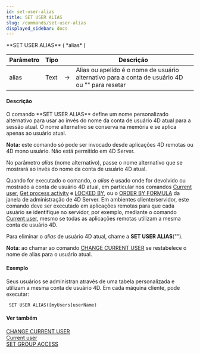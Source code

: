 ```yaml
---
id: set-user-alias
title: SET USER ALIAS
slug: /commands/set-user-alias
displayed_sidebar: docs
---
```


<!--REF #_command_.SET USER ALIAS.Syntax-->**SET USER ALIAS** ( *alias* )<!-- END REF-->
<!--REF #_command_.SET USER ALIAS.Params-->
| Parâmetro | Tipo |  | Descrição |
| --- | --- | --- | --- |
| alias | Text | &srarr; | Alias ou apelido é o nome de usuário alternativo para a conta de usuário 4D ou "" para resetar |

<!-- END REF-->

#### Descrição 

<!--REF #_command_.SET USER ALIAS.Summary-->O comando **SET USER ALIAS** define um nome personalizado alternativo para usar ao invés do nome da conta de usuário 4D atual para a sessão atual.<!-- END REF--> O nome alternativo se conserva na memória e se aplica apenas ao usuário atual.

**Nota:** este comando só pode ser invocado desde aplicações 4D remotas ou 4D mono usuário. Não está permitido em 4D Server.

No parâmetro *alias* (nome alternativo), passe o nome alternativo que se mostrará ao invés do nome da conta de usuário 4D atual.

Quando for executado o comando, o *alias* é usado onde for devolvido ou mostrado a conta de usuário 4D atual, em particular nos comandos [Current user](current-user.md), [Get process activity](get-process-activity.md) e [LOCKED BY](locked-by.md), ou o [ORDER BY FORMULA](order-by-formula.md) da janela de administração de 4D Server. Em ambientes cliente/servidor, este comando deve ser executado em aplicações remotas para que cada usuário se identifique no servidor, por exemplo, mediante o comando [Current user](current-user.md), mesmo se todas as aplicações remotas utilizam a mesma conta de usuário 4D.

Para eliminar o *alias* de usuário 4D atual, chame a **SET USER ALIAS**("").

**Nota**: ao chamar ao comando [CHANGE CURRENT USER](change-current-user.md) se restabelece o nome de alias para o usuário atual.

#### Exemplo 

Seus usuários se administran através de uma tabela personalizada e utilizam a mesma conta de usuário 4D. Em cada máquina cliente, pode executar:

```4d
 SET USER ALIAS([myUsers]userName)
```

#### Ver também 

[CHANGE CURRENT USER](change-current-user.md)  
[Current user](current-user.md)  
[SET GROUP ACCESS](set-group-access.md)  